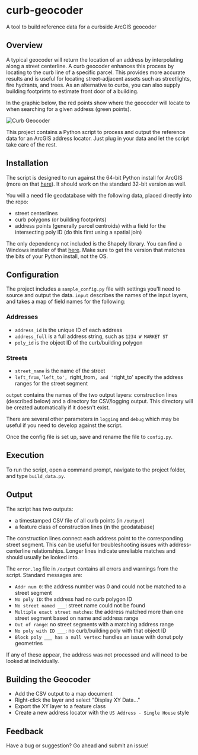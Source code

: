 curb-geocoder
==================

A tool to build reference data for a curbside ArcGIS geocoder

## Overview

A typical geocoder will return the location of an address by interpolating along a street centerline. A curb geocoder enhances this process by locating to the curb line of a specific parcel. This provides more accurate results and is useful for locating street-adjacent assets such as streetlights, fire hydrants, and trees. As an alternative to curbs, you can also supply building footprints to estimate front door of a building.

In the graphic below, the red points show where the geocoder will locate to when searching for a given address (green points).

![Curb Geocoder](http://i.imgur.com/q47ewKb.png)



This project contains a Python script to process and output the reference data for an ArcGIS address locator. Just plug in your data and let the script take care of the rest.

## Installation

The script is designed to run against the 64-bit Python install for ArcGIS (more on that [here](http://resources.arcgis.com/en/help/main/10.1/index.html#/Background_Geoprocessing_64_bit/002100000040000000/)). It should work on the standard 32-bit version as well.

You will a need file geodatabase with the following data, placed directly into the repo:

- street centerlines
- curb polygons (or building footprints)
- address points (generally parcel centroids) with a field for the intersecting poly ID (do this first using a spatial join)

The only dependency not included is the Shapely library. You can find a Windows installer of that [here](http://www.lfd.uci.edu/~gohlke/pythonlibs/). Make sure to get the version that matches the bits of your Python install, not the OS.

## Configuration

The project includes a `sample_config.py` file with settings you'll need to source and output the data. `input` describes the names of the input layers, and takes a map of field names for the following:

### Addresses
- `address_id` is the unique ID of each address
- `address_full` is a full address string, such as `1234 W MARKET ST`
- `poly_id` is the object ID of the curb/building polygon

### Streets
- `street_name` is the name of the street
- `left_from`, '`left_to', `right_from`, and '`right_to' specify the address ranges for the street segment

`output` contains the names of the two output layers: construction lines (described below) and a directory for CSV/logging output. This directory will be created automatically if it doesn't exist.

There are several other parameters in `logging` and `debug` which may be useful if you need to develop against the script.

Once the config file is set up, save and rename the file to `config.py`.

## Execution

To run the script, open a command prompt, navigate to the project folder, and type `build_data.py`.

## Output

The script has two outputs:

- a timestamped CSV file of all curb points (in `/output`)
- a feature class of construction lines (in the geodatabase)

The construction lines connect each address point to the corresponding street segment. This can be useful for troubleshooting issues with address-centerline relationships. Longer lines indicate unreliable matches and should usually be looked into.

The `error.log` file in `/output` contains all errors and warnings from the script. Standard messages are:

- `Addr num 0`: the address number was 0 and could not be matched to a street segment
- `No poly ID`: the address had no curb polygon ID
- `No street named ___`: street name could not be found
- `Multiple exact street matches`: the address matched more than one street segment based on name and address range
- `Out of range`: no street segments with a matching address range
- `No poly with ID ___`: no curb/building poly with that object ID
- `Block poly ___ has a null vertex`: handles an issue with donut poly geometries

If any of these appear, the address was not processed and will need to be looked at individually.

## Building the Geocoder

- Add the CSV output to a map document
- Right-click the layer and select "Display XY Data..."
- Export the XY layer to a feature class
- Create a new address locator with the `US Address - Single House` style

## Feedback

Have a bug or suggestion? Go ahead and submit an issue!